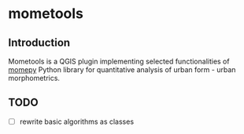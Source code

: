 # mometools

## Introduction

Mometools is a QGIS plugin implementing selected functionalities of [momepy](https://github.com/pysal/momepy) 
Python library for quantitative analysis of urban form - urban morphometrics.

## TODO

- [ ] rewrite basic algorithms as classes